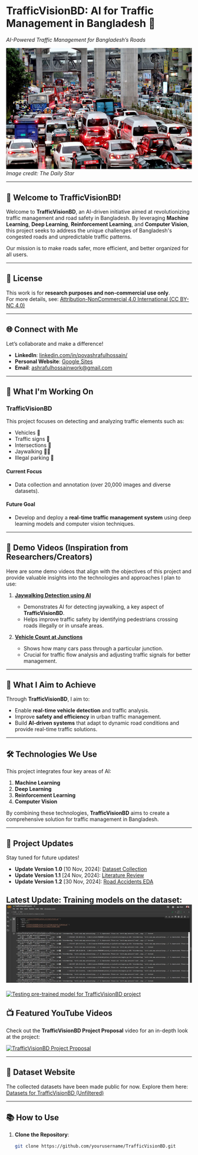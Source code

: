 # TrafficVisionBD: AI for Traffic Management in Bangladesh 🚦  
*AI-Powered Traffic Management for Bangladesh’s Roads*

![Traffic Congestion](image.png)  
*Image credit: The Daily Star*

---

## 🌟 Welcome to TrafficVisionBD!  
Welcome to **TrafficVisionBD**, an AI-driven initiative aimed at revolutionizing traffic management and road safety in Bangladesh. By leveraging **Machine Learning**, **Deep Learning**, **Reinforcement Learning**, and **Computer Vision**, this project seeks to address the unique challenges of Bangladesh's congested roads and unpredictable traffic patterns.  

Our mission is to make roads safer, more efficient, and better organized for all users.  

---

## 📜 License  
This work is for **research purposes and non-commercial use only**.  
For more details, see: [Attribution-NonCommercial 4.0 International (CC BY-NC 4.0)](https://creativecommons.org/licenses/by-nc/4.0/)

---

## 🌐 Connect with Me  
Let’s collaborate and make a difference!  

- **LinkedIn**: [linkedin.com/in/povashrafulhossain/](https://www.linkedin.com/in/povashrafulhossain/)  
- **Personal Website**: [Google Sites](https://sites.google.com/view/povashrafulhossain)  
- **Email**: [ashrafulhossainwork@gmail.com](mailto:ashrafulhossainwork@gmail.com)  

---

## 🚀 What I'm Working On  

### **TrafficVisionBD**  
This project focuses on detecting and analyzing traffic elements such as:  
- Vehicles 🚗  
- Traffic signs 🛑  
- Intersections 🚥  
- Jaywalking 🚶‍♂️  
- Illegal parking 🚫  

#### **Current Focus**  
- Data collection and annotation (over 20,000 images and diverse datasets).  

#### **Future Goal**  
- Develop and deploy a **real-time traffic management system** using deep learning models and computer vision techniques.  

---

## 🎥 Demo Videos (Inspiration from Researchers/Creators)  
Here are some demo videos that align with the objectives of this project and provide valuable insights into the technologies and approaches I plan to use:  

1. **[Jaywalking Detection using AI](https://www.youtube.com/watch?v=H7g7elewctk)**  
   - Demonstrates AI for detecting jaywalking, a key aspect of **TrafficVisionBD**.  
   - Helps improve traffic safety by identifying pedestrians crossing roads illegally or in unsafe areas.  

2. **[Vehicle Count at Junctions](https://www.youtube.com/watch?v=SJG3pRjNH7Q)**  
   - Shows how many cars pass through a particular junction.  
   - Crucial for traffic flow analysis and adjusting traffic signals for better management.  

---

## 🎯 What I Aim to Achieve  
Through **TrafficVisionBD**, I aim to:  
- Enable **real-time vehicle detection** and traffic analysis.  
- Improve **safety and efficiency** in urban traffic management.  
- Build **AI-driven systems** that adapt to dynamic road conditions and provide real-time traffic solutions.  

---

## 🛠️ Technologies We Use  
This project integrates four key areas of AI:  
1. **Machine Learning**  
2. **Deep Learning**  
3. **Reinforcement Learning**  
4. **Computer Vision**  

By combining these technologies, **TrafficVisionBD** aims to create a comprehensive solution for traffic management in Bangladesh.  

---

## 📢 Project Updates  
Stay tuned for future updates!  

- **Update Version 1.0** [10 Nov, 2024]: [Dataset Collection](https://povashraful.notion.site/dataset)  
- **Update Version 1.1** [24 Nov, 2024]: [Literature Review](https://povashraful.notion.site/literature-review)  
- **Update Version 1.2** [30 Nov, 2024]: [Road Accidents EDA](https://povashraful.notion.site/road-accidents-eda)  

**Latest Update**: Training models on the dataset:  
![Training Models](project_updates/train1.png)  
---

[![Testing pre-trained model for TrafficVisionBD project](https://ytcards.demolab.com/?id=pJJcORNIjhU&title=Testing+pre-trained+model+for+TrafficVisionBD+Project+&lang=en&timestamp=1737072000&background_color=%230d1117&title_color=%23ffffff&stats_color=%23dedede&max_title_lines=1&width=250&border_radius=5&duration=436 "TrafficVisionBD Project Proposal")](https://www.youtube.com/watch?v=pJJcORNIjhU)  


## 📺 Featured YouTube Videos  
Check out the **TrafficVisionBD Project Proposal** video for an in-depth look at the project:  

[![TrafficVisionBD Project Proposal](https://ytcards.demolab.com/?id=QPipnka0E7Q&title=TrafficVisionBD+Project+Proposal&lang=en&timestamp=1731494400&background_color=%230d1117&title_color=%23ffffff&stats_color=%23dedede&max_title_lines=1&width=250&border_radius=5&duration=436 "TrafficVisionBD Project Proposal")](https://www.youtube.com/watch?v=QPipnka0E7Q&t=389s)  

---

## 📂 Dataset Website  
The collected datasets have been made public for now. Explore them here:  
[Datasets for TrafficVisionBD (Unfiltered)](https://povashraful.notion.site/Datasets-for-TrafficVisionBD-Unfiltered-13a2c788fce380849917e4c9206db3fe?pvs=74)  

---

## 📚 How to Use  
1. **Clone the Repository**:  
   ```bash
   git clone https://github.com/yourusername/TrafficVisionBD.git
